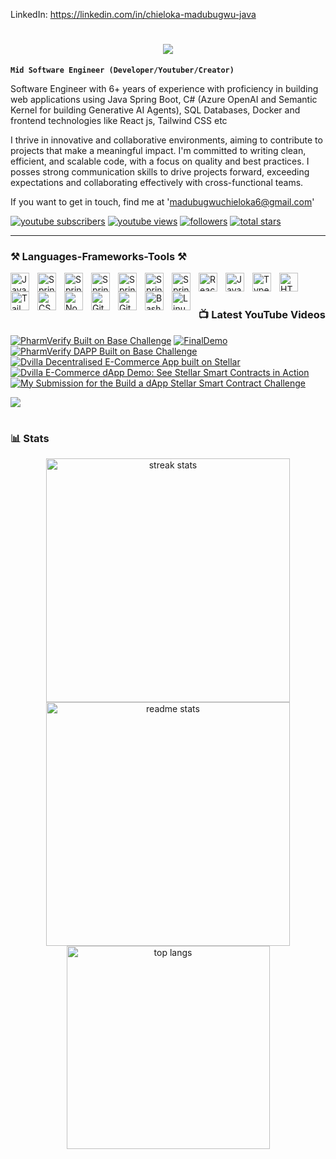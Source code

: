 
LinkedIn: https://linkedin.com/in/chieloka-madubugwu-java

#
<h1 align="center">
    <img src="https://readme-typing-svg.herokuapp.com/?font=Righteous&size=35&center=true&vCenter=true&width=500&height=70&duration=4000&lines=Hi+There!+👋;+I'm+Chieloka+Madubugwu!;" />
</h1>

**`Mid Software Engineer (Developer/Youtuber/Creator)`**

Software Engineer with 6+ years of experience with proficiency in building web applications using Java Spring Boot, C# (Azure OpenAI and Semantic Kernel for building Generative AI Agents), SQL Databases, Docker and frontend technologies like React js, Tailwind CSS etc

I thrive in innovative and collaborative environments, aiming to contribute to projects that make a meaningful impact. I'm committed to writing clean, efficient, and scalable code, with a focus on quality and best practices. I posses strong communication skills to drive projects forward, exceeding expectations and collaborating effectively with cross-functional teams.

If you want to get in touch, find me at 'madubugwuchieloka6@gmail.com'

   <p align="left">
      <a href="https://www.youtube.com/@chielokacodes?sub_confirmation=1">
         <img alt="youtube subscribers" title="Subscribe to my YouTube channel" src="https://custom-icon-badges.demolab.com/youtube/channel/subscribers/UCxeidn-jDJX0699p2XM3xhA?color=%23E05D44&label=SUBSCRIBE&logo=video&logoColor=white&style=for-the-badge&labelColor=CE4630"/></a> 
      <a href="https://www.youtube.com/@chielokacodes">
         <img alt="youtube views" title="YouTube views" src="https://custom-icon-badges.demolab.com/youtube/channel/views/UCxeidn-jDJX0699p2XM3xhA?color=%23E1AD0E&logo=eye&logoColor=white&style=for-the-badge&labelColor=C79600"/></a> 
      <a href="https://github.com/Chielokacode?tab=followers">
         <img alt="followers" title="Follow me on Github" src="https://custom-icon-badges.demolab.com/github/followers/chielokacode?color=236ad3&labelColor=1155ba&style=for-the-badge&logo=person-add&label=Follow&logoColor=white"/></a>
      <a href="https://github.com/Chielokacode?tab=repositories&sort=stargazers">
         <img alt="total stars" title="Total stars on GitHub" src="https://custom-icon-badges.demolab.com/github/stars/chielokacode?color=55960c&style=for-the-badge&labelColor=488207&logo=star"/></a>
   </p>

---
 ### ⚒️ Languages-Frameworks-Tools ⚒️

<img align="left" alt="Java" width="30px" style="padding-right:10px;" src="https://cdn.jsdelivr.net/gh/devicons/devicon/icons/java/java-original.svg"/>
<img align="left" alt="Spring" width="30px" style="padding-right:10px;" src="https://cdn.jsdelivr.net/gh/devicons/devicon/icons/spring/spring-original.svg" />
<img align="left" alt="Spring" width="30px" style="padding-right:10px;" src="https://cdn.jsdelivr.net/gh/devicons/devicon/icons/csharp/csharp-original.svg" />
<img align="left" alt="Spring" width="30px" style="padding-right:10px;" src="https://cdn.jsdelivr.net/gh/devicons/devicon/icons/azure/azure-original.svg" />
<img align="left" alt="Spring" width="30px" style="padding-right:10px;" src="https://cdn.jsdelivr.net/gh/devicons/devicon/icons/dot-net/dot-net-original.svg" />
<img align="left" alt="Spring" width="30px" style="padding-right:10px;" src="https://cdn.jsdelivr.net/gh/devicons/devicon/icons/rust/rust-original.svg" />
<img align="left" alt="Spring" width="30px" style="padding-right:10px;" src="https://cdn.jsdelivr.net/gh/devicons/devicon/icons/solidity/solidity-plain.svg" />
<img align="left" alt="React" width="30px" style="padding-right:10px;" src="https://cdn.jsdelivr.net/gh/devicons/devicon/icons/react/react-original.svg" />
<img align="left" alt="JavaScript" width="30px" style="padding-right:10px;" src="https://cdn.jsdelivr.net/gh/devicons/devicon/icons/javascript/javascript-plain.svg" />
<img align="left" alt="TypeScript" width="30px" style="padding-right:10px;" src="https://cdn.jsdelivr.net/gh/devicons/devicon/icons/typescript/typescript-plain.svg" />
<img align="left" alt="HTML" width="30px" style="padding-right:10px;" src="https://cdn.jsdelivr.net/gh/devicons/devicon/icons/html5/html5-plain.svg" />
<img align="left" alt="Tailwind CSS" width="30px" style="padding-right:10px;" src="https://upload.wikimedia.org/wikipedia/commons/d/d5/Tailwind_CSS_Logo.svg" />
<img align="left" alt="CSS" width="30px" style="padding-right:10px;" src="https://cdn.jsdelivr.net/gh/devicons/devicon/icons/css3/css3-plain.svg" />
<img align="left" alt="NodeJS" width="30px" style="padding-right:10px;" src="https://cdn.jsdelivr.net/gh/devicons/devicon/icons/nodejs/nodejs-original.svg" />
<img align="left" alt="GitHub" width="30px" style="padding-right:10px;" src="https://cdn.jsdelivr.net/gh/devicons/devicon/icons/github/github-original.svg" />
<img align="left" alt="Git" width="30px" style="padding-right:10px;" src="https://cdn.jsdelivr.net/gh/devicons/devicon/icons/git/git-original.svg" />
<img align="left" alt="Bash" width="30px" style="padding-right:10px;" src="https://cdn.jsdelivr.net/gh/devicons/devicon/icons/bash/bash-original.svg" />
<img align="left" alt="Linux" width="30px" style="padding-right:10px;" src="https://cdn.jsdelivr.net/gh/devicons/devicon/icons/linux/linux-original.svg" />

<br />

#

### 📺 Latest YouTube Videos

<!-- BEGIN YOUTUBE-CARDS -->
[![PharmVerify Built on Base Challenge](https://ytcards.demolab.com/?id=qLiN4soAJLE&title=PharmVerify+Built+on+Base+Challenge&lang=en&timestamp=1729335132&background_color=%230d1117&title_color=%23ffffff&stats_color=%23dedede&max_title_lines=1&width=250&border_radius=5&duration=463 "PharmVerify Built on Base Challenge")](https://www.youtube.com/watch?v=qLiN4soAJLE)
[![FinalDemo](https://ytcards.demolab.com/?id=r5dS1ZzRHUw&title=FinalDemo&lang=en&timestamp=1728674878&background_color=%230d1117&title_color=%23ffffff&stats_color=%23dedede&max_title_lines=1&width=250&border_radius=5&duration=771 "FinalDemo")](https://www.youtube.com/watch?v=r5dS1ZzRHUw)
[![PharmVerify DAPP Built on Base Challenge](https://ytcards.demolab.com/?id=ZdTlOVHWtlY&title=PharmVerify+DAPP+Built+on+Base+Challenge&lang=en&timestamp=1728674866&background_color=%230d1117&title_color=%23ffffff&stats_color=%23dedede&max_title_lines=1&width=250&border_radius=5&duration=465 "PharmVerify DAPP Built on Base Challenge")](https://www.youtube.com/watch?v=ZdTlOVHWtlY)
[![Dvilla Decentralised E-Commerce App built on Stellar](https://ytcards.demolab.com/?id=JScRbujVQnU&title=Dvilla+Decentralised+E-Commerce+App+built+on+Stellar&lang=en&timestamp=1724538393&background_color=%230d1117&title_color=%23ffffff&stats_color=%23dedede&max_title_lines=1&width=250&border_radius=5&duration=523 "Dvilla Decentralised E-Commerce App built on Stellar")](https://www.youtube.com/watch?v=JScRbujVQnU)
[![Dvilla E-Commerce dApp Demo: See Stellar Smart Contracts in Action](https://ytcards.demolab.com/?id=tsdbotowpKA&title=Dvilla+E-Commerce+dApp+Demo%3A+See+Stellar+Smart+Contracts+in+Action&lang=en&timestamp=1724019672&background_color=%230d1117&title_color=%23ffffff&stats_color=%23dedede&max_title_lines=1&width=250&border_radius=5&duration=171 "Dvilla E-Commerce dApp Demo: See Stellar Smart Contracts in Action")](https://www.youtube.com/watch?v=tsdbotowpKA)
[![My Submission for the Build a dApp Stellar Smart Contract Challenge](https://ytcards.demolab.com/?id=Jsl7OfSNfOw&title=My+Submission+for+the+Build+a+dApp+Stellar+Smart+Contract+Challenge&lang=en&timestamp=1723747198&background_color=%230d1117&title_color=%23ffffff&stats_color=%23dedede&max_title_lines=1&width=250&border_radius=5&duration=926 "My Submission for the Build a dApp Stellar Smart Contract Challenge")](https://www.youtube.com/watch?v=Jsl7OfSNfOw)
<!-- END YOUTUBE-CARDS -->

[<img src="https://custom-icon-badges.demolab.com/badge/-Subscribe%20For%20More-red?style=for-the-badge&logo=video&logoColor=white"/>](https://www.youtube.com/@chielokacodes?sub_confirmation=1)

#

### 📊 Stats

<div align=center>
  <img width=390 src="https://github-readme-streak-stats-salesp07.vercel.app/?user=chielokacode&count_private=true&theme=react&border_radius=10" alt="streak stats"/>
  <img width=390 src="https://github-readme-stats-salesp07.vercel.app/api?username=chielokacode&count_private=true&show_icons=true&theme=react&rank_icon=github&border_radius=10" alt="readme stats" />
  <br/>
  <img width=325 align="center" src="https://github-readme-stats.vercel.app/api/top-langs/?username=chielokacode&hide=HTML&langs_count=8&layout=donut-vertical&theme=react&border_radius=10&size_weight=0.5&count_weight=0.5&exclude_repo=github-readme-stats" alt="top langs" />
</div>

#

[youtube]: https://youtube.com/@chielokacodes
